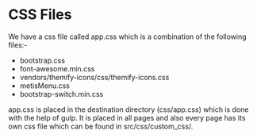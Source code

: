 # CSS Files

We have a css file called app.css which is a combination of the following files:-

* bootstrap.css
* font-awesome.min.css
* vendors/themify-icons/css/themify-icons.css
* metisMenu.css
* bootstrap-switch.min.css

app.css is placed in the destination directory \(css/app.css\) which is done with the help of gulp. It is placed in all pages and also every page has its own css file which can be found in src/css/custom\_css/.

